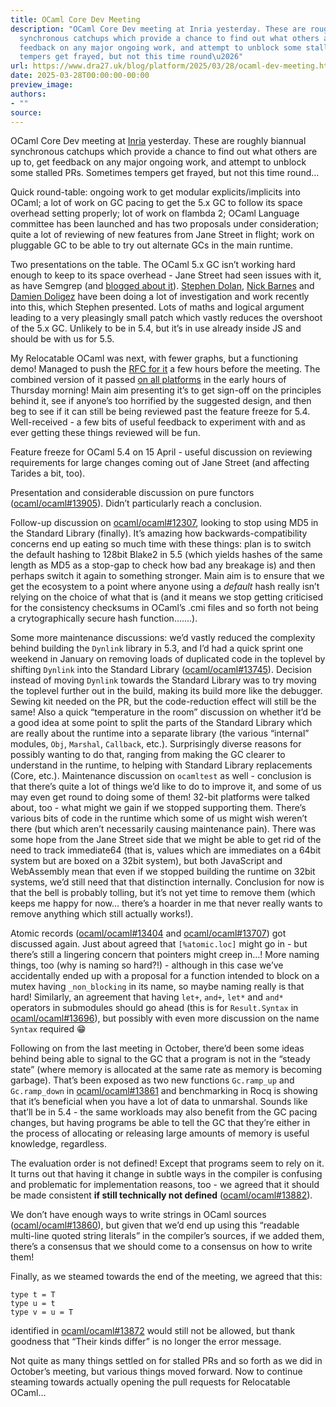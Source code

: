 ```yaml
---
title: OCaml Core Dev Meeting
description: "OCaml Core Dev meeting at Inria yesterday. These are roughly biannual
  synchronous catchups which provide a chance to find out what others are up to, get
  feedback on any major ongoing work, and attempt to unblock some stalled PRs. Sometimes
  tempers get frayed, but not this time round\u2026"
url: https://www.dra27.uk/blog/platform/2025/03/28/ocaml-dev-meeting.html
date: 2025-03-28T00:00:00-00:00
preview_image:
authors:
- ""
source:
---
```


<p>OCaml Core Dev meeting at <a href="https://inria.fr">Inria</a> yesterday. These are
roughly biannual synchronous catchups which provide a chance to find out what
others are up to, get feedback on any major ongoing work, and attempt to unblock
some stalled PRs. Sometimes tempers get frayed, but not this time round…</p>

<p>Quick round-table: ongoing work to get modular explicits/implicits into OCaml; a
lot of work on GC pacing to get the 5.x GC to follow its space overhead setting
properly; lot of work on flambda 2; OCaml Language committee has been launched
and has two proposals under consideration; quite a lot of reviewing of new
features from Jane Street in flight; work on pluggable GC to be able to try out
alternate GCs in the main runtime.</p>

<p>Two presentations on the table. The OCaml 5.x GC isn’t working hard enough to
keep to its space overhead - Jane Street had seen issues with it, as have
Semgrep (and <a href="https://semgrep.dev/blog/2025/upgrading-semgrep-from-ocaml-4-to-ocaml-5/">blogged about it</a>).
<a href="https://github.com/stedolan">Stephen Dolan</a>, <a href="https://github.com/NickBarnes">Nick Barnes</a>
and <a href="https://github.com/damiendoligez">Damien Doligez</a> have been doing a lot of
investigation and work recently into this, which Stephen presented. Lots of
maths and logical argument leading to a very pleasingly small patch which vastly
reduces the overshoot of the 5.x GC. Unlikely to be in 5.4, but it’s in use
already inside JS and should be with us for 5.5.</p>

<p>My Relocatable OCaml was next, with fewer graphs, but a functioning demo!
Managed to push the <a href="https://github.com/ocaml/RFCs/pull/53">RFC for it</a> a few
hours before the meeting. The combined version of it passed <a href="https://ci.inria.fr/ocaml/job/precheck/1030/">on all platforms</a>
in the early hours of Thursday morning! Main aim presenting it’s to get sign-off
on the principles behind it, see if anyone’s too horrified by the suggested
design, and then beg to see if it can still be being reviewed past the feature
freeze for 5.4. Well-received - a few bits of useful feedback to experiment with
and as ever getting these things reviewed will be fun.</p>

<p>Feature freeze for OCaml 5.4 on 15 April - useful discussion on reviewing
requirements for large changes coming out of Jane Street (and affecting Tarides
a bit, too).</p>

<p>Presentation and considerable discussion on pure functors (<a href="https://github.com/ocaml/ocaml/pull/13905">ocaml/ocaml#13905</a>).
Didn’t particularly reach a conclusion.</p>

<p>Follow-up discussion on <a href="https://github.com/ocaml/ocaml/pull/12307">ocaml/ocaml#12307</a>,
looking to stop using MD5 in the Standard Library (finally). It’s amazing how
backwards-compatibility concerns end up eating so much time with these things:
plan is to switch the default hashing to 128bit Blake2 in 5.5 (which yields
hashes of the same length as MD5 as a stop-gap to check how bad any breakage is)
and then perhaps switch it again to something stronger. Main aim is to ensure
that we get the ecosystem to a point where anyone using a <em>default</em> hash really
isn’t relying on the choice of what that is (and it means we stop getting
criticised for the consistency checksums in OCaml’s .cmi files and so forth not
being a crytographically secure hash function…….).</p>

<p>Some more maintenance discussions: we’d vastly reduced the complexity behind
building the <code class="language-plaintext highlighter-rouge">Dynlink</code> library in 5.3, and I’d had a quick sprint one weekend in
January on removing loads of duplicated code in the toplevel by shifting
<code class="language-plaintext highlighter-rouge">Dynlink</code> into the Standard Library (<a href="https://github.com/ocaml/ocaml/pull/13745">ocaml/ocaml#13745</a>).
Decision instead of moving <code class="language-plaintext highlighter-rouge">Dynlink</code> towards the Standard Library was to try
moving the toplevel further out in the build, making its build more like the
debugger. Sewing kit needed on the PR, but the code-reduction effect will still
be the same! Also a quick “temperature in the room” discussion on whether it’d
be a good idea at some point to split the parts of the Standard Library which
are really about the runtime into a separate library (the various “internal”
modules, <code class="language-plaintext highlighter-rouge">Obj</code>, <code class="language-plaintext highlighter-rouge">Marshal</code>, <code class="language-plaintext highlighter-rouge">Callback</code>, etc.). Surprisingly diverse reasons for
possibly wanting to do that, ranging from making the GC clearer to understand in
the runtime, to helping with Standard Library replacements (Core, etc.).
Maintenance discussion on <code class="language-plaintext highlighter-rouge">ocamltest</code> as well - conclusion is that there’s quite
a lot of things we’d like to do to improve it, and some of us may even get round
to doing some of them! 32-bit platforms were talked about, too - what might we
gain if we stopped supporting them. There’s various bits of code in the runtime
which some of us might wish weren’t there (but which aren’t necessarily causing
maintenance pain). There was some hope from the Jane Street side that we might
be able to get rid of the need to track immediate64 (that is, values which are
immediates on a 64bit system but are boxed on a 32bit system), but both
JavaScript and WebAssembly mean that even if we stopped building the runtime on
32bit systems, we’d still need that that distinction internally. Conclusion for
now is that the bell is probably tolling, but it’s not yet time to remove them
(which keeps me happy for now… there’s a hoarder in me that never really wants
to remove anything which still actually works!).</p>

<p>Atomic records (<a href="https://github.com/ocaml/ocaml/pull/13404">ocaml/ocaml#13404</a>
and <a href="https://github.com/ocaml/ocaml/pull/13707">ocaml/ocaml#13707</a>) got
discussed again. Just about agreed that <code class="language-plaintext highlighter-rouge">[%atomic.loc]</code> might go in - but
there’s still a lingering concern that pointers might creep in…! More naming
things, too (why is naming so hard?!) - although in this case we’ve accidentally
ended up with a proposal for a function intended to block on a mutex having
<code class="language-plaintext highlighter-rouge">_non_blocking</code> in its name, so maybe naming really is that hard! Similarly, an
agreement that having <code class="language-plaintext highlighter-rouge">let+</code>, <code class="language-plaintext highlighter-rouge">and+</code>, <code class="language-plaintext highlighter-rouge">let*</code> and <code class="language-plaintext highlighter-rouge">and*</code> operators in submodules
should go ahead (this is for <code class="language-plaintext highlighter-rouge">Result.Syntax</code> in <a href="https://github.com/ocaml/ocaml/pull/13696">ocaml/ocaml#13696</a>),
but possibly with even more discussion on the name <code class="language-plaintext highlighter-rouge">Syntax</code> required 😁</p>

<p>Following on from the last meeting in October, there’d been some ideas behind
being able to signal to the GC that a program is not in the “steady state”
(where memory is allocated at the same rate as memory is becoming garbage).
That’s been exposed as two new functions <code class="language-plaintext highlighter-rouge">Gc.ramp_up</code> and <code class="language-plaintext highlighter-rouge">Gc.ramp_down</code> in
<a href="https://github.com/ocaml/ocaml/pull/13861">ocaml/ocaml#13861</a> and benchmarking
in Rocq is showing that it’s beneficial when you have a lot of data to
unmarshal. Sounds like that’ll be in 5.4 - the same workloads may also benefit
from the GC pacing changes, but having programs be able to tell the GC that
they’re either in the process of allocating or releasing large amounts of memory
is useful knowledge, regardless.</p>

<p>The evaluation order is not defined! Except that programs seem to rely on it. It
turns out that having it change in subtle ways in the compiler is confusing and
problematic for implementation reasons, too - we agreed that it should be made
consistent <strong>if still technically not defined</strong> (<a href="https://github.com/ocaml/ocaml/pull/13882">ocaml/ocaml#13882</a>).</p>

<p>We don’t have enough ways to write strings in OCaml sources (<a href="https://github.com/ocaml/ocaml/issues/13860">ocaml/ocaml#13860</a>),
but given that we’d end up using this “readable multi-line quoted string
literals” in the compiler’s sources, if we added them, there’s a consensus that
we should come to a consensus on how to write them!</p>

<p>Finally, as we steamed towards the end of the meeting, we agreed that this:</p>

<div class="language-plaintext highlighter-rouge"><div class="highlight"><pre class="highlight"><code>type t = T
type u = t
type v = u = T
</code></pre></div></div>

<p>identified in <a href="https://github.com/ocaml/ocaml/issues/13872">ocaml/ocaml#13872</a>
would still not be allowed, but thank goodness that “Their kinds differ” is no
longer the error message.</p>

<p>Not quite as many things settled on for stalled PRs and so forth as we did in
October’s meeting, but various things moved forward. Now to continue steaming
towards actually opening the pull requests for Relocatable OCaml…</p>
